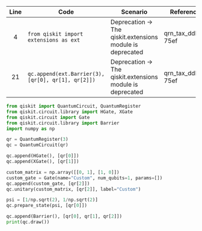 | Line | Code | Scenario | Reference | Artifact | Refactoring |
|:----:|------|----------|-----------|----------|-------------|
| 4 | `from qiskit import extensions as ext` | Deprecation -> The qiskit.extensions module is deprecated | qrn_tax_ddbb-75ef | qiskit.extensions | `from qiskit.circuit.library import Barrier` |
| 21 | `qc.append(ext.Barrier(3), [qr[0], qr[1], qr[2]])` | Deprecation -> The qiskit.extensions module is deprecated | qrn_tax_ddbb-75ef | Barrier | `qc.append(Barrier(), [qr[0], qr[1], qr[2]])` |

```python
from qiskit import QuantumCircuit, QuantumRegister
from qiskit.circuit.library import HGate, XGate
from qiskit.circuit import Gate
from qiskit.circuit.library import Barrier
import numpy as np

qr = QuantumRegister(3)
qc = QuantumCircuit(qr)

qc.append(HGate(), [qr[0]])
qc.append(XGate(), [qr[1]])

custom_matrix = np.array([[0, 1], [1, 0]])
custom_gate = Gate(name="Custom", num_qubits=1, params=[])
qc.append(custom_gate, [qr[2]])
qc.unitary(custom_matrix, [qr[2]], label="Custom")

psi = [1/np.sqrt(2), 1/np.sqrt(2)]
qc.prepare_state(psi, [qr[0]])

qc.append(Barrier(), [qr[0], qr[1], qr[2]])
print(qc.draw())
```